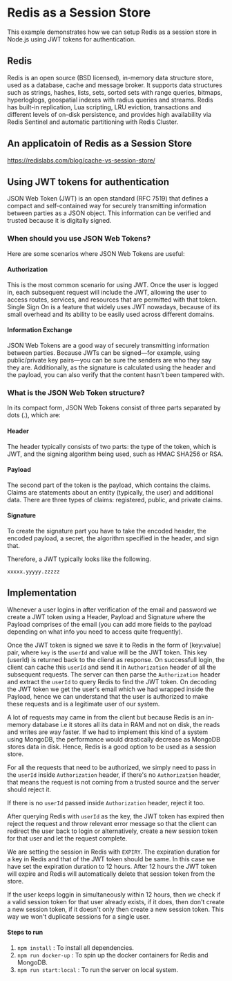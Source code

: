 # Redis as a Session Store

This example demonstrates how we can setup Redis as a session store in Node.js using JWT tokens for authentication.

## Redis

Redis is an open source (BSD licensed), in-memory data structure store, used as a database, cache and message broker. It supports data structures such as strings, hashes, lists, sets, sorted sets with range queries, bitmaps, hyperloglogs, geospatial indexes with radius queries and streams. Redis has built-in replication, Lua scripting, LRU eviction, transactions and different levels of on-disk persistence, and provides high availability via Redis Sentinel and automatic partitioning with Redis Cluster.

## An applicatoin of Redis as a Session Store

https://redislabs.com/blog/cache-vs-session-store/

## Using JWT tokens for authentication

JSON Web Token (JWT) is an open standard (RFC 7519) that defines a compact and self-contained way for securely transmitting information between parties as a JSON object. This information can be verified and trusted because it is digitally signed.

### When should you use JSON Web Tokens?
Here are some scenarios where JSON Web Tokens are useful:

#### Authorization
This is the most common scenario for using JWT. Once the user is logged in, each subsequent request will include the JWT, allowing the user to access routes, services, and resources that are permitted with that token. Single Sign On is a feature that widely uses JWT nowadays, because of its small overhead and its ability to be easily used across different domains.

#### Information Exchange
JSON Web Tokens are a good way of securely transmitting information between parties. Because JWTs can be signed—for example, using public/private key pairs—you can be sure the senders are who they say they are. Additionally, as the signature is calculated using the header and the payload, you can also verify that the content hasn't been tampered with.

### What is the JSON Web Token structure?
In its compact form, JSON Web Tokens consist of three parts separated by dots (.), which are:

#### Header
The header typically consists of two parts: the type of the token, which is JWT, and the signing algorithm being used, such as HMAC SHA256 or RSA.

#### Payload
The second part of the token is the payload, which contains the claims. Claims are statements about an entity (typically, the user) and additional data. There are three types of claims: registered, public, and private claims.

#### Signature
To create the signature part you have to take the encoded header, the encoded payload, a secret, the algorithm specified in the header, and sign that.

Therefore, a JWT typically looks like the following.

```xxxxx.yyyyy.zzzzz```

## Implementation

Whenever a user logins in after verification of the email and password we create a JWT token using a Header, Payload and Signature where the Payload comprises of the email (you can add more fields to the payload depending on what info you need to access quite frequently).

Once the JWT token is signed we save it to Redis in the form of [key:value] pair, where `key` is the `userId` and value will be the JWT token. This key (userId) is returned back to the cliend as response. On successfull login, the client can cache this `userId` and send it in `Authorization` header of all the subsequent requests. The server can then parse the `Authorization` header and extract the `userId` to query Redis to find the JWT token. On decoding the JWT token we get the user's email which we had wrapped inside the Payload, hence we can understand that the user is authorized to make these requests and is a legitimate user of our system.

A lot of requests may came in from the client but because Redis is an in-memory database i.e it stores all its data in RAM and not on disk, the reads and writes are way faster. If we had to implement this kind of a system using MongoDB, the performance would drastically decrease as MongoDB stores data in disk. Hence, Redis is a good option to be used as a session store.

For all the requests that need to be authorized, we simply need to pass in the `userId` inside `Authorization` header, if there's no `Authorization` header, that means the request is not coming from a trusted source and the server should reject it.

If there is no `userId` passed inside `Authorization` header, reject it too.

After querying Redis with `userId` as the key, the JWT token has expired then reject the request and throw relevant error message so that the client can redirect the user back to login or alternatively, create a new session token for that user and let the request complete.

We are setting the session in Redis with `EXPIRY`. The expiration duration for a key in Redis and that of the JWT token should be same. In this case we have set the expiration duration to 12 hours. After 12 hours the JWT token will expire and Redis will automatically delete that session token from the store.

If the user keeps loggin in simultaneously within 12 hours, then we check if a valid session token for that user already exists, if it does, then don't create a new session token, if it doesn't only then create a new session token. This way we won't duplicate sessions for a single user.

#### Steps to run

1) `npm install` : To install all dependencies.
2) `npm run docker-up` : To spin up the docker containers for Redis and MongoDB.
3) `npm run start:local` : To run the server on local system.

